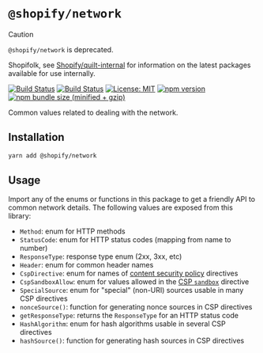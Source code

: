 # `@shopify/network`

> [!CAUTION]
>
> `@shopify/network` is deprecated.
>
> Shopifolk, see
> [Shopify/quilt-internal](https://github.com/shopify/quilt-internal) for
> information on the latest packages available for use internally.

[![Build Status](https://github.com/Shopify/quilt/workflows/Node-CI/badge.svg?branch=main)](https://github.com/Shopify/quilt/actions?query=workflow%3ANode-CI)
[![Build Status](https://github.com/Shopify/quilt/workflows/Ruby-CI/badge.svg?branch=main)](https://github.com/Shopify/quilt/actions?query=workflow%3ARuby-CI)
[![License: MIT](https://img.shields.io/badge/License-MIT-green.svg)](LICENSE.md) [![npm version](https://badge.fury.io/js/%40shopify%2Fnetwork.svg)](https://badge.fury.io/js/%40shopify%2Fnetwork.svg) [![npm bundle size (minified + gzip)](https://img.shields.io/bundlephobia/minzip/@shopify/network.svg)](https://img.shields.io/bundlephobia/minzip/@shopify/network.svg)

Common values related to dealing with the network.

## Installation

```bash
yarn add @shopify/network
```

## Usage

Import any of the enums or functions in this package to get a friendly API to common network details. The following values are exposed from this library:

- `Method`: enum for HTTP methods
- `StatusCode`: enum for HTTP status codes (mapping from name to number)
- `ResponseType`: response type enum (2xx, 3xx, etc)
- `Header`: enum for common header names
- `CspDirective`: enum for names of [content security policy](https://developer.mozilla.org/en-US/docs/Web/HTTP/Headers/Content-Security-Policy) directives
- `CspSandboxAllow`: enum for values allowed in the [CSP `sandbox`](https://developer.mozilla.org/en-US/docs/Web/HTTP/Headers/Content-Security-Policy/sandbox) directive
- `SpecialSource`: enum for "special" (non-URI) sources usable in many CSP directives
- `nonceSource()`: function for generating nonce sources in CSP directives
- `getResponseType`: returns the `ResponseType` for an HTTP status code
- `HashAlgorithm`: enum for hash algorithms usable in several CSP directives
- `hashSource()`: function for generating hash sources in CSP directives
